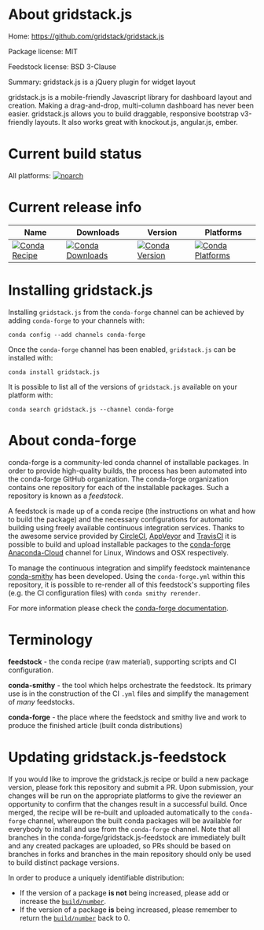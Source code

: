 About gridstack.js
==================

Home: https://github.com/gridstack/gridstack.js

Package license: MIT

Feedstock license: BSD 3-Clause

Summary: gridstack.js is a jQuery plugin for widget layout

gridstack.js is a mobile-friendly Javascript library for dashboard layout and
creation. Making a drag-and-drop, multi-column dashboard has never been easier.
gridstack.js allows you to build draggable, responsive bootstrap v3-friendly
layouts. It also works great with knockout.js, angular.js, ember.


Current build status
====================

All platforms:
[![noarch](https://img.shields.io/circleci/project/github/conda-forge/gridstack.js-feedstock/master.svg?label=noarch)](https://circleci.com/gh/conda-forge/gridstack.js-feedstock)

Current release info
====================

| Name | Downloads | Version | Platforms |
| --- | --- | --- | --- |
| [![Conda Recipe](https://img.shields.io/badge/recipe-gridstack.js-green.svg)](https://anaconda.org/conda-forge/gridstack.js) | [![Conda Downloads](https://img.shields.io/conda/dn/conda-forge/gridstack.js.svg)](https://anaconda.org/conda-forge/gridstack.js) | [![Conda Version](https://img.shields.io/conda/vn/conda-forge/gridstack.js.svg)](https://anaconda.org/conda-forge/gridstack.js) | [![Conda Platforms](https://img.shields.io/conda/pn/conda-forge/gridstack.js.svg)](https://anaconda.org/conda-forge/gridstack.js) |

Installing gridstack.js
=======================

Installing `gridstack.js` from the `conda-forge` channel can be achieved by adding `conda-forge` to your channels with:

```
conda config --add channels conda-forge
```

Once the `conda-forge` channel has been enabled, `gridstack.js` can be installed with:

```
conda install gridstack.js
```

It is possible to list all of the versions of `gridstack.js` available on your platform with:

```
conda search gridstack.js --channel conda-forge
```


About conda-forge
=================

conda-forge is a community-led conda channel of installable packages.
In order to provide high-quality builds, the process has been automated into the
conda-forge GitHub organization. The conda-forge organization contains one repository
for each of the installable packages. Such a repository is known as a *feedstock*.

A feedstock is made up of a conda recipe (the instructions on what and how to build
the package) and the necessary configurations for automatic building using freely
available continuous integration services. Thanks to the awesome service provided by
[CircleCI](https://circleci.com/), [AppVeyor](http://www.appveyor.com/)
and [TravisCI](https://travis-ci.org/) it is possible to build and upload installable
packages to the [conda-forge](https://anaconda.org/conda-forge)
[Anaconda-Cloud](http://docs.anaconda.org/) channel for Linux, Windows and OSX respectively.

To manage the continuous integration and simplify feedstock maintenance
[conda-smithy](http://github.com/conda-forge/conda-smithy) has been developed.
Using the ``conda-forge.yml`` within this repository, it is possible to re-render all of
this feedstock's supporting files (e.g. the CI configuration files) with ``conda smithy rerender``.

For more information please check the [conda-forge documentation](https://conda-forge.org/docs/).

Terminology
===========

**feedstock** - the conda recipe (raw material), supporting scripts and CI configuration.

**conda-smithy** - the tool which helps orchestrate the feedstock.
                   Its primary use is in the construction of the CI ``.yml`` files
                   and simplify the management of *many* feedstocks.

**conda-forge** - the place where the feedstock and smithy live and work to
                  produce the finished article (built conda distributions)


Updating gridstack.js-feedstock
===============================

If you would like to improve the gridstack.js recipe or build a new
package version, please fork this repository and submit a PR. Upon submission,
your changes will be run on the appropriate platforms to give the reviewer an
opportunity to confirm that the changes result in a successful build. Once
merged, the recipe will be re-built and uploaded automatically to the
`conda-forge` channel, whereupon the built conda packages will be available for
everybody to install and use from the `conda-forge` channel.
Note that all branches in the conda-forge/gridstack.js-feedstock are
immediately built and any created packages are uploaded, so PRs should be based
on branches in forks and branches in the main repository should only be used to
build distinct package versions.

In order to produce a uniquely identifiable distribution:
 * If the version of a package **is not** being increased, please add or increase
   the [``build/number``](http://conda.pydata.org/docs/building/meta-yaml.html#build-number-and-string).
 * If the version of a package **is** being increased, please remember to return
   the [``build/number``](http://conda.pydata.org/docs/building/meta-yaml.html#build-number-and-string)
   back to 0.